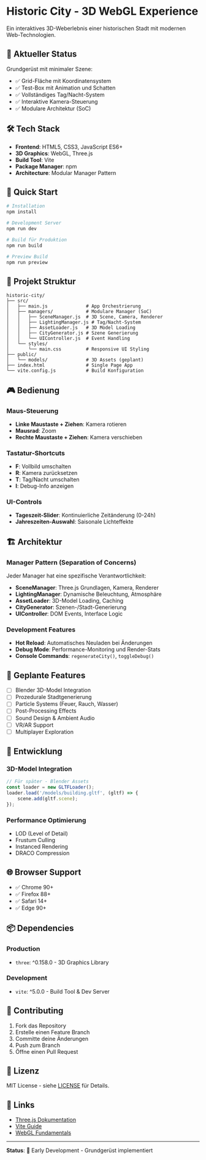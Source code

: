 # Historic City - 3D WebGL Experience

Ein interaktives 3D-Weberlebnis einer historischen Stadt mit modernen Web-Technologien.

## 🎯 Aktueller Status

Grundgerüst mit minimaler Szene:
- ✅ Grid-Fläche mit Koordinatensystem
- ✅ Test-Box mit Animation und Schatten
- ✅ Vollständiges Tag/Nacht-System
- ✅ Interaktive Kamera-Steuerung
- ✅ Modulare Architektur (SoC)

## 🛠️ Tech Stack

- **Frontend**: HTML5, CSS3, JavaScript ES6+
- **3D Graphics**: WebGL, Three.js
- **Build Tool**: Vite
- **Package Manager**: npm
- **Architecture**: Modular Manager Pattern

## 🚀 Quick Start

```bash
# Installation
npm install

# Development Server
npm run dev

# Build für Produktion
npm run build

# Preview Build
npm run preview
```

## 📁 Projekt Struktur

```
historic-city/
├── src/
│   ├── main.js              # App Orchestrierung
│   ├── managers/            # Modulare Manager (SoC)
│   │   ├── SceneManager.js  # 3D Scene, Camera, Renderer
│   │   ├── LightingManager.js # Tag/Nacht-System
│   │   ├── AssetLoader.js   # 3D Model Loading
│   │   ├── CityGenerator.js # Szene Generierung
│   │   └── UIController.js  # Event Handling
│   └── styles/
│       └── main.css         # Responsive UI Styling
├── public/
│   └── models/              # 3D Assets (geplant)
├── index.html               # Single Page App
└── vite.config.js           # Build Konfiguration
```

## 🎮 Bedienung

### Maus-Steuerung
- **Linke Maustaste + Ziehen**: Kamera rotieren
- **Mausrad**: Zoom
- **Rechte Maustaste + Ziehen**: Kamera verschieben

### Tastatur-Shortcuts
- **F**: Vollbild umschalten
- **R**: Kamera zurücksetzen
- **T**: Tag/Nacht umschalten
- **I**: Debug-Info anzeigen

### UI-Controls
- **Tageszeit-Slider**: Kontinuierliche Zeitänderung (0-24h)
- **Jahreszeiten-Auswahl**: Saisonale Lichteffekte

## 🏗️ Architektur

### Manager Pattern (Separation of Concerns)
Jeder Manager hat eine spezifische Verantwortlichkeit:

- **SceneManager**: Three.js Grundlagen, Kamera, Renderer
- **LightingManager**: Dynamische Beleuchtung, Atmosphäre
- **AssetLoader**: 3D-Model Loading, Caching
- **CityGenerator**: Szenen-/Stadt-Generierung
- **UIController**: DOM Events, Interface Logic

### Development Features
- **Hot Reload**: Automatisches Neuladen bei Änderungen
- **Debug Mode**: Performance-Monitoring und Render-Stats
- **Console Commands**: `regenerateCity()`, `toggleDebug()`

## 🎨 Geplante Features

- [ ] Blender 3D-Model Integration
- [ ] Prozedurale Stadtgenerierung
- [ ] Particle Systems (Feuer, Rauch, Wasser)
- [ ] Post-Processing Effects
- [ ] Sound Design & Ambient Audio
- [ ] VR/AR Support
- [ ] Multiplayer Exploration

## 🔧 Entwicklung

### 3D-Model Integration
```javascript
// Für später - Blender Assets
const loader = new GLTFLoader();
loader.load('/models/building.gltf', (gltf) => {
    scene.add(gltf.scene);
});
```

### Performance Optimierung
- LOD (Level of Detail)
- Frustum Culling
- Instanced Rendering
- DRACO Compression

## 🌐 Browser Support

- ✅ Chrome 90+
- ✅ Firefox 88+
- ✅ Safari 14+
- ✅ Edge 90+

## 📦 Dependencies

### Production
- `three`: ^0.158.0 - 3D Graphics Library

### Development  
- `vite`: ^5.0.0 - Build Tool & Dev Server

## 🤝 Contributing

1. Fork das Repository
2. Erstelle einen Feature Branch
3. Committe deine Änderungen
4. Push zum Branch
5. Öffne einen Pull Request

## 📄 Lizenz

MIT License - siehe [LICENSE](LICENSE) für Details.

## 🔗 Links

- [Three.js Dokumentation](https://threejs.org/docs/)
- [Vite Guide](https://vitejs.dev/guide/)
- [WebGL Fundamentals](https://webglfundamentals.org/)

---

**Status**: 🚧 Early Development - Grundgerüst implementiert